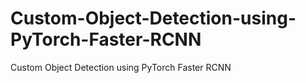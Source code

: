 # Custom-Object-Detection-using-PyTorch-Faster-RCNN
Custom Object Detection using PyTorch Faster RCNN
